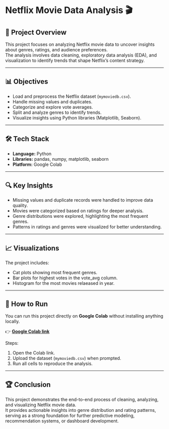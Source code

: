 # Netflix Movie Data Analysis 🎬  

## 📌 Project Overview  
This project focuses on analyzing Netflix movie data to uncover insights about genres, ratings, and audience preferences.  
The analysis involves data cleaning, exploratory data analysis (EDA), and visualization to identify trends that shape Netflix’s content strategy.  

---

## 📊 Objectives  
- Load and preprocess the Netflix dataset (`mymoviedb.csv`).  
- Handle missing values and duplicates.  
- Categorize and explore vote averages.  
- Split and analyze genres to identify trends.  
- Visualize insights using Python libraries (Matplotlib, Seaborn).  

---

## 🛠️ Tech Stack  
- **Language:** Python  
- **Libraries:** pandas, numpy, matplotlib, seaborn  
- **Platform:** Google Colab 

---

## 🔍 Key Insights  
- Missing values and duplicate records were handled to improve data quality.  
- Movies were categorized based on ratings for deeper analysis.  
- Genre distributions were explored, highlighting the most frequent genres.  
- Patterns in ratings and genres were visualized for better understanding.  

---

## 📈 Visualizations  
The project includes:  
- Cat plots showing most frequent genres.  
- Bar plots for highest votes in the vote_avg column.  
- Histogram for the most movies relaeased in year.  

---

## 🚀 How to Run  
You can run this project directly on **Google Colab** without installing anything locally.  

👉 [**Google Colab link**](https://colab.research.google.com/drive/1E8flxp4HqlQF-PMuUDr1cNu0C9XH4Ceg?usp=sharing)  

Steps:  
1. Open the Colab link.  
2. Upload the dataset (`mymoviedb.csv`) when prompted.  
3. Run all cells to reproduce the analysis.  

---

## 🏆 Conclusion  
This project demonstrates the end-to-end process of cleaning, analyzing, and visualizing Netflix movie data.  
It provides actionable insights into genre distribution and rating patterns, serving as a strong foundation for further predictive modeling, recommendation systems, or dashboard development.  
